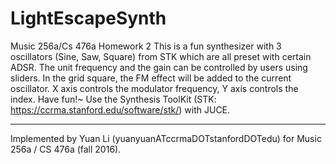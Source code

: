 # LightEscapeSynth
  
Music 256a/Cs 476a Homework 2 This is a fun synthesizer with 3 oscillators (Sine, Saw, Square) from STK which are all preset with certain ADSR. The unit frequency and the gain can be controlled by users using sliders. In the grid square, the FM effect will be added to the current oscillator. X axis controls the modulator frequency, Y axis controls the index. Have fun!~
Use the Synthesis ToolKit (STK: <https://ccrma.stanford.edu/software/stk/>) with JUCE.

---

Implemented by Yuan Li (yuanyuanATccrmaDOTstanfordDOTedu) for Music 256a / CS 476a (fall 2016).
